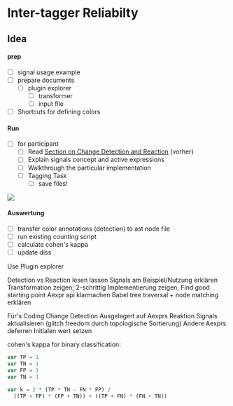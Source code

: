 # Inter-tagger Reliabilty

## Idea

#### prep

- [ ] signal usage example
- [ ] prepare documents
  - [ ] plugin explorer
    - [ ] transformer
    - [ ] input file
- [ ] Shortcuts for defining colors

#### Run

- [ ] for participant
  - [ ] Read [Section on Change Detection and Reaction](edit://demos/stefan/aexpr-diss-inter-tagger-reliability/detection-and-reaction.pdf) (vorher)
  - [ ] Explain signals concept and active expressions
  - [ ] Walkthrough the particular implementation
  - [ ] Tagging Task
    - [ ] save files!

![](./signals-aexpr.drawio)
#### Auswertung

- [ ] transfer color annotations (detection) to ast node file
- [ ] run existing counting script
- [ ] calculate cohen's kappa
- [ ] update diss

Use Plugin explorer

Detection vs Reaction lesen lassen
Signals am Beispiel/Nutzung erklären
Transformation zeigen; 2-schrittig
Implementierung zeigen, Find good starting point
Aexpr api klarmachen
Babel tree traversal + node matching erklären

Für's Coding
Change Detection
Ausgelagert auf Aexprs
Reaktion
Signals aktualisieren (glitch freedom durch topologische Sortierung)
Andere Aexprs deferren
Initialen wert setzen



<script>
import babelDefault from 'src/external/babel/babel7default.js'
const babel = babelDefault.babel;
const t = babel.types;

(async () => {
const url = 'https://lively-kernel.org/lively4/aexpr/demos/stefan/aexpr-diss-inter-tagger-reliability/signals-aexpr-main.js';

  const code = await url.fetchText()
  
  let numASTNodes = 0;
  code.traverseAsAST({
    enter(path) {
      numASTNodes++
    },
  })
  
  const url2 = 'https://lively-kernel.org/lively4/aexpr/demos/stefan/aexpr-diss-inter-tagger-reliability/signals-aexpr-setup.js';

  const code2 = await url2.fetchText()
  
  let numASTNodes2 = 0;
  code2.traverseAsAST({
    enter(path) {
      numASTNodes2++
    },
  })
  
  return numASTNodes + " " + numASTNodes2 + ' = ' + (numASTNodes + numASTNodes2)
})()
</script>
cohen's kappa for binary classification:
```javascript
var TP = 1
var TN = 1
var FP = 1
var TN = 1

var k = 2 * (TP * TN - FN * FP) /
  ((TP + FP) * (FP + TN)) + ((TP + FN) * (FN + TN))
```